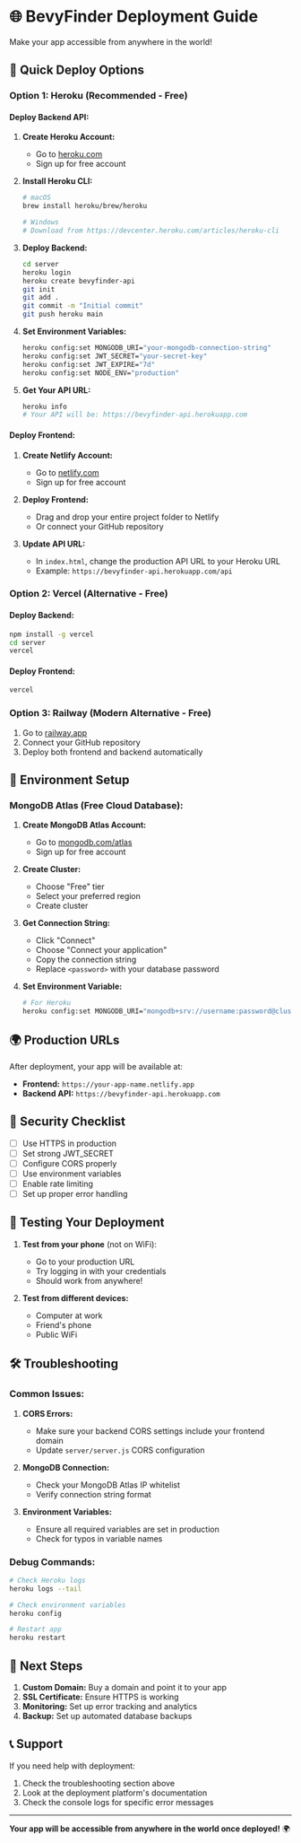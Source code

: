 # 🌐 BevyFinder Deployment Guide

Make your app accessible from anywhere in the world!

## 🚀 Quick Deploy Options

### **Option 1: Heroku (Recommended - Free)**

#### **Deploy Backend API:**

1. **Create Heroku Account:**
   - Go to [heroku.com](https://heroku.com)
   - Sign up for free account

2. **Install Heroku CLI:**
   ```bash
   # macOS
   brew install heroku/brew/heroku
   
   # Windows
   # Download from https://devcenter.heroku.com/articles/heroku-cli
   ```

3. **Deploy Backend:**
   ```bash
   cd server
   heroku login
   heroku create bevyfinder-api
   git init
   git add .
   git commit -m "Initial commit"
   git push heroku main
   ```

4. **Set Environment Variables:**
   ```bash
   heroku config:set MONGODB_URI="your-mongodb-connection-string"
   heroku config:set JWT_SECRET="your-secret-key"
   heroku config:set JWT_EXPIRE="7d"
   heroku config:set NODE_ENV="production"
   ```

5. **Get Your API URL:**
   ```bash
   heroku info
   # Your API will be: https://bevyfinder-api.herokuapp.com
   ```

#### **Deploy Frontend:**

1. **Create Netlify Account:**
   - Go to [netlify.com](https://netlify.com)
   - Sign up for free account

2. **Deploy Frontend:**
   - Drag and drop your entire project folder to Netlify
   - Or connect your GitHub repository

3. **Update API URL:**
   - In `index.html`, change the production API URL to your Heroku URL
   - Example: `https://bevyfinder-api.herokuapp.com/api`

### **Option 2: Vercel (Alternative - Free)**

#### **Deploy Backend:**
```bash
npm install -g vercel
cd server
vercel
```

#### **Deploy Frontend:**
```bash
vercel
```

### **Option 3: Railway (Modern Alternative - Free)**

1. Go to [railway.app](https://railway.app)
2. Connect your GitHub repository
3. Deploy both frontend and backend automatically

## 🔧 Environment Setup

### **MongoDB Atlas (Free Cloud Database):**

1. **Create MongoDB Atlas Account:**
   - Go to [mongodb.com/atlas](https://mongodb.com/atlas)
   - Sign up for free account

2. **Create Cluster:**
   - Choose "Free" tier
   - Select your preferred region
   - Create cluster

3. **Get Connection String:**
   - Click "Connect"
   - Choose "Connect your application"
   - Copy the connection string
   - Replace `<password>` with your database password

4. **Set Environment Variable:**
   ```bash
   # For Heroku
   heroku config:set MONGODB_URI="mongodb+srv://username:password@cluster.mongodb.net/bevyfinder?retryWrites=true&w=majority"
   ```

## 🌍 Production URLs

After deployment, your app will be available at:

- **Frontend:** `https://your-app-name.netlify.app`
- **Backend API:** `https://bevyfinder-api.herokuapp.com`

## 🔐 Security Checklist

- [ ] Use HTTPS in production
- [ ] Set strong JWT_SECRET
- [ ] Configure CORS properly
- [ ] Use environment variables
- [ ] Enable rate limiting
- [ ] Set up proper error handling

## 📱 Testing Your Deployment

1. **Test from your phone** (not on WiFi):
   - Go to your production URL
   - Try logging in with your credentials
   - Should work from anywhere!

2. **Test from different devices:**
   - Computer at work
   - Friend's phone
   - Public WiFi

## 🛠️ Troubleshooting

### **Common Issues:**

1. **CORS Errors:**
   - Make sure your backend CORS settings include your frontend domain
   - Update `server/server.js` CORS configuration

2. **MongoDB Connection:**
   - Check your MongoDB Atlas IP whitelist
   - Verify connection string format

3. **Environment Variables:**
   - Ensure all required variables are set in production
   - Check for typos in variable names

### **Debug Commands:**
```bash
# Check Heroku logs
heroku logs --tail

# Check environment variables
heroku config

# Restart app
heroku restart
```

## 🎯 Next Steps

1. **Custom Domain:** Buy a domain and point it to your app
2. **SSL Certificate:** Ensure HTTPS is working
3. **Monitoring:** Set up error tracking and analytics
4. **Backup:** Set up automated database backups

## 📞 Support

If you need help with deployment:
1. Check the troubleshooting section above
2. Look at the deployment platform's documentation
3. Check the console logs for specific error messages

---

**Your app will be accessible from anywhere in the world once deployed!** 🌍 
